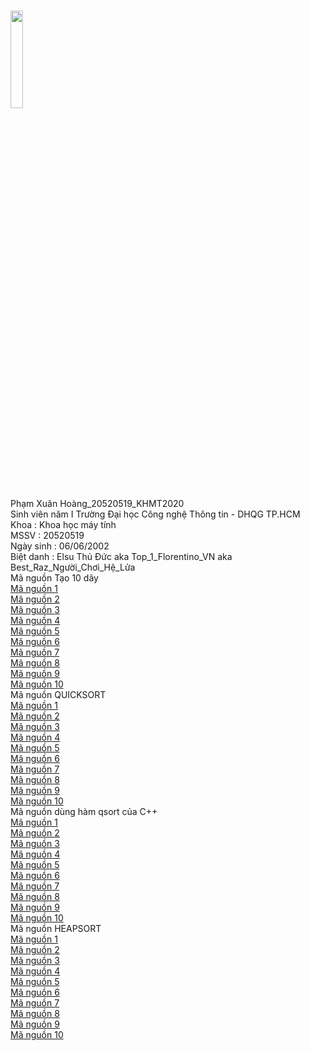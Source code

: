 <a href="https://goldenspring6622.github.io"></a> <br>
<img src="https://kenh14cdn.com/thumb_w/620/2016/14052494-1791255737752859-1715820519-n-1474280623162.jpg" width="20%" height="20%"><br>
Phạm Xuân Hoàng_20520519_KHMT2020 <br>
Sinh viên năm I Trường Đại học Công nghệ Thông tin - DHQG TP.HCM <br>
Khoa : Khoa học máy tính  <br>
MSSV : 20520519<br>
Ngày sinh : 06/06/2002 <br>
Biệt danh : Elsu Thủ Đức aka Top_1_Florentino_VN aka Best_Raz_Người_Chơi_Hệ_Lửa<br>
Mã nguồn Tạo 10 dãy <br>
<a href="Sort(C++)/sort1.cpp">Mã nguồn 1</a><br>
<a href="Sort(C++)/sort2.cpp">Mã nguồn 2</a><br>
<a href="Sort(C++)/sort3.cpp">Mã nguồn 3</a><br>
<a href="Sort(C++)/sort4.cpp">Mã nguồn 4</a><br>
<a href="Sort(C++)/sort5.cpp">Mã nguồn 5</a><br>
<a href="Sort(C++)/sort6.cpp">Mã nguồn 6</a><br>
<a href="Sort(C++)/sort7.cpp">Mã nguồn 7</a><br>
<a href="Sort(C++)/sort8.cpp">Mã nguồn 8</a><br>
<a href="Sort(C++)/sort9.cpp">Mã nguồn 9</a><br>
<a href="Sort(C++)/sort10.cpp">Mã nguồn 10</a><br>
Mã nguồn QUICKSORT<br>
<a href="Quicksort/QS1.cpp">Mã nguồn 1</a><br>
<a href="Quicksort/QS2.cpp">Mã nguồn 2</a><br>
<a href="Quicksort/QS3.cpp">Mã nguồn 3</a><br>
<a href="Quicksort/QS4.cpp">Mã nguồn 4</a><br>
<a href="Quicksort/QS5.cpp">Mã nguồn 5</a><br>
<a href="Quicksort/QS6.cpp">Mã nguồn 6</a><br>
<a href="Quicksort/QS7.cpp">Mã nguồn 7</a><br>
<a href="Quicksort/QS8.cpp">Mã nguồn 8</a><br>
<a href="Quicksort/QS9.cpp">Mã nguồn 9</a><br>
<a href="Quicksort/QS10.cpp">Mã nguồn 10</a><br>
Mã nguồn dùng hàm qsort của C++<br>
<a href="qsort(C)/qsort1.c">Mã nguồn 1</a><br>
<a href="qsort(C)/qsort2.c">Mã nguồn 2</a><br>
<a href="qsort(C)/qsort3.c">Mã nguồn 3</a><br>
<a href="qsort(C)/qsort4.c">Mã nguồn 4</a><br>
<a href="qsort(C)/qsort5.c">Mã nguồn 5</a><br>
<a href="qsort(C)/qsort6.c">Mã nguồn 6</a><br>
<a href="qsort(C)/qsort7.c">Mã nguồn 7</a><br>
<a href="qsort(C)/qsort8.c">Mã nguồn 8</a><br>
<a href="qsort(C)/qsort9.c">Mã nguồn 9</a><br>
<a href="qsort(C)/qsort10.c">Mã nguồn 10</a><br>
Mã nguồn HEAPSORT<br>
<a href="HeapSort/HS1.cpp">Mã nguồn 1</a><br>
<a href="HeapSort/HS2.cpp">Mã nguồn 2</a><br>
<a href="HeapSort/HS3.cpp">Mã nguồn 3</a><br>
<a href="HeapSort/HS4.cpp">Mã nguồn 4</a><br>
<a href="HeapSort/HS5.cpp">Mã nguồn 5</a><br>
<a href="HeapSort/HS6.cpp">Mã nguồn 6</a><br>
<a href="HeapSort/HS7.cpp">Mã nguồn 7</a><br>
<a href="HeapSort/HS8.cpp">Mã nguồn 8</a><br>
<a href="HeapSort/HS9.cpp">Mã nguồn 9</a><br>
<a href="HeapSort/HS10.cpp">Mã nguồn 10</a><br>

